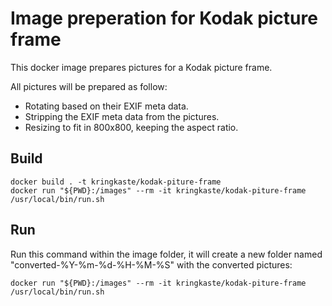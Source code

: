 # Image preperation for Kodak picture frame

This docker image prepares pictures for a Kodak picture frame.

All pictures will be prepared as follow:

 - Rotating based on their EXIF meta data.
 - Stripping the EXIF meta data from the pictures.
 - Resizing to fit in 800x800, keeping the aspect ratio.

## Build

```
docker build . -t kringkaste/kodak-piture-frame
docker run "${PWD}:/images" --rm -it kringkaste/kodak-piture-frame /usr/local/bin/run.sh
```

## Run

Run this command within the image folder, it will create a new folder named "converted-%Y-%m-%d-%H-%M-%S" with the converted pictures:

```
docker run "${PWD}:/images" --rm -it kringkaste/kodak-piture-frame /usr/local/bin/run.sh
```
